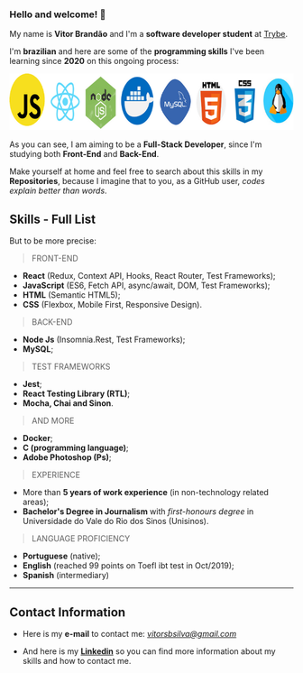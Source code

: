 ### Hello and welcome! 👋

My name is **Vitor Brandão** and I'm a **software developer student** at [Trybe](https://www.betrybe.com/). 

I'm **brazilian** and here are some of the **programming skills** I've been learning since **2020** on this ongoing process:

<img src="my-coding-skills.png" alt="my-skills" width="700" height="100" />

As you can see, I am aiming to be a **Full-Stack Developer**, since I'm studying both **Front-End** and **Back-End**. 

Make yourself at home and feel free to search about this skills in my **Repositories**, because I imagine that to you, as a GitHub user, *codes explain better than words*. 

Skills - Full List
---------

But to be more precise:

> FRONT-END
- **React** (Redux, Context API, Hooks, React Router, Test Frameworks);
- **JavaScript** (ES6, Fetch API, async/await, DOM, Test Frameworks);
- **HTML** (Semantic HTML5);
- **CSS** (Flexbox, Mobile First, Responsive Design).


> BACK-END
- **Node Js** (Insomnia.Rest, Test Frameworks);
- **MySQL**;


> TEST FRAMEWORKS
- **Jest**;
- **React Testing Library (RTL)**;
- **Mocha, Chai and Sinon**.


> AND MORE
- **Docker**;
- **C (programming language)**;
- **Adobe Photoshop (Ps)**;

> EXPERIENCE
- More than **5 years of work experience** (in non-technology related areas);
- **Bachelor's Degree in Journalism** with *first-honours degree* in Universidade do Vale do Rio dos Sinos (Unisinos).

> LANGUAGE PROFICIENCY
- **Portuguese** (native);
- **English** (reached 99 points on Toefl ibt test in Oct/2019);
- **Spanish** (intermediary)

---

Contact Information
---------

* Here is my **e-mail** to contact me: *vitorsbsilva@gmail.com*

* And here is my **[Linkedin](https://www.linkedin.com/in/vitorbrandao-silva/)** so you can find more information about my skills and how to contact me.  
